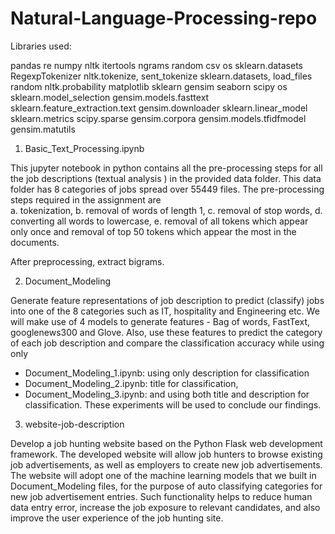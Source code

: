 # Natural-Language-Processing-repo

Libraries used:

pandas
re
numpy
nltk
itertools
ngrams
random
csv
os
sklearn.datasets
RegexpTokenizer
nltk.tokenize, sent_tokenize
sklearn.datasets, load_files
random
nltk.probability
matplotlib
sklearn
gensim
seaborn
scipy
os
sklearn.model_selection
gensim.models.fasttext
sklearn.feature_extraction.text
gensim.downloader
sklearn.linear_model
sklearn.metrics
scipy.sparse
gensim.corpora
gensim.models.tfidfmodel
gensim.matutils


1. Basic_Text_Processing.ipynb

This jupyter notebook in python contains all the pre-processing steps for all the job descriptions (textual analysis ) in the provided data folder. This data folder has 8 categories of jobs spread over 55449 files. The pre-processing steps required in the assignment are  
a. tokenization,
b. removal of words of length 1, 
c. removal of stop words, 
d. converting all words to lowercase, 
e. removal of all tokens which appear only once and removal of top 50 tokens which appear the most in the documents. 

After preprocessing, extract bigrams. 

2. Document_Modeling

Generate feature representations of job description to predict (classify) jobs into one of the 8 categories such as IT, hospitality and Engineering etc. We will make use of 4 models to generate features - Bag of words, FastText, googlenews300 and Glove. Also, use these features to predict the category of each job description and compare the classification accuracy while using only 
- Document_Modeling_1.ipynb: using only description for classification
- Document_Modeling_2.ipynb: title for classification,  
- Document_Modeling_3.ipynb: and using both title and description for classification. These experiments will be used to conclude our findings.

3. website-job-description

Develop a job hunting website based on the Python Flask web development framework. The developed website will allow job hunters to browse existing job advertisements, as well as employers to create new job advertisements. The website will adopt one of the machine learning models that we built in Document_Modeling files, for the purpose of auto classifying categories for new job advertisement entries. Such functionality helps to reduce human data entry error, increase the job exposure to relevant candidates, and also improve the user experience of the job hunting site.
 
